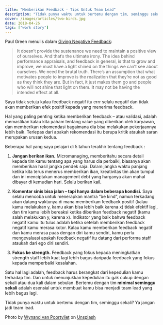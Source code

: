 ```yaml
---
title: "Memberikan Feedback - Tips Untuk Team Lead"
description: "Tidak punya waktu untuk bertemu dengan tim, seminggu sekali? Ya jangan jadi team lead."
cover: /images/articles/two-birds.jpg
date: 2018-04-26
tags: ["work story"]
---
```


Paul Green menulis dalam [Giving Negative Feedback](https://hbr.org/2018/01/negative-feedback-rarely-leads-to-improvement?autocomplete=true):

> It doesn’t provide the sustenance we need to maintain a positive view of ourselves. And that’s the ultimate irony. The idea behind performance appraisals, and feedback in general, is that to grow and improve, we must have a light shined on the things we can’t see about ourselves. We need the brutal truth. There’s an assumption that what motivates people to improve is the realization that they’re not as good as they think they are. But in fact, it just makes them go and people who will not shine that light on them. It may not be having the intended effect at all.

Saya tidak setuju kalau feedback negatif itu errr selalu negatif dan tidak akan memberikan efek positif kepada yang menerima feedback.

Hal yang paling penting ketika memberikan feedback – atau validasi, adalah memastikan kalau kita paham tentang value yang diberikan oleh karyawan, dan memberikan rekomendasi bagaimana dia bisa melakukan pekerjaannya lebih baik. Terlepas dari apakah rekomendasi itu berupa kritik ataukah saran merupakan urusan kedua.

Beberapa hal yang saya pelajari di 5 tahun terakhir tentang feedback :

1. **Jangan berikan ikan.** Micromanaging, memberitahu secara detail kepada tim kamu tentang apa yang harus dia perbaiki, biasanya akan memberikan hasil jangka pendek saja. Dalam jangka waktu panjang ketika kita terus menerus memberikan ikan, kreativitas tim akan tumpul dan ini menciptakan management debt yang harganya akan mahal dibayar di kemudian hari. Selalu berikan kail.

2. **Komentar sinis bisa jalan – tapi hanya dalam beberapa kondisi.** Saya selalu mencoba untuk menerapkan mantra “be kind”, namun terkadang akan datang waktunya di mana memberikan feedback positif (kalau kamu melakukan y, kamu akan bisa lebih baik karena x) tidak efektif lagi, dan tim kamu lebih bereaksi ketika diberikan feedback negatif (kamu salah melakukan y, karena x). Indikator yang baik bahwa feedback negatif kamu itu tulus adalah ketika setelah memberikan feedback negatif kamu merasa kotor. Kalau kamu memberikan feedback negatif dan kamu merasa puas dengan diri kamu sendiri, kamu perlu mengevaluasi apakah feedback negatif itu datang dari performa staff ataukah dari ego diri sendiri.

3. **Fokus ke strength.** Feedback yang fokus kepada meningkatkan strength staff lebih kuat lagi lebih bagus daripada feedback yang fokus kepada memperbaiki kesalahan.

Satu hal lagi adalah, feedback harus berangkat dari kepedulian kamu terhadap tim. Dan untuk menunjukkan kepedulian itu gak cukup dengan sekali atau dua kali dalam sebulan. Bertemu dengan tim **minimal seminggu sekali** adalah esensial untuk membuat kamu bisa menjadi team lead yang lebih bagus lagi.

Tidak punya waktu untuk bertemu dengan tim, seminggu sekali? Ya jangan jadi team lead.

Photo by [Wynand van Poortvliet](https://unsplash.com/@wwwynand?utm_source=unsplash&utm_medium=referral&utm_content=creditCopyText) on [Unsplash](https://unsplash.com/search/photos/feedback?utm_source=unsplash&utm_medium=referral&utm_content=creditCopyText)